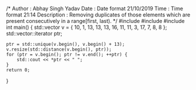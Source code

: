  /*
    Author : Abhay Singh Yadav
    Date : Date format 21/10/2019
    Time : Time format 21:14
    Description : Removing duplicates of those  elements which are present consecutively in a range[first, last).
*/
#include <iostream> 
#include <vector> 
#include <algorithm> 
int main() 
{ 
	std::vector<int> v = { 10, 1, 13, 13, 13, 16, 11, 11, 3, 17, 7, 8, 8 }; 
	std::vector<int>::iterator ptr; 
	
	ptr = std::unique(v.begin(), v.begin() + 13); 
	v.resize(std::distance(v.begin(), ptr)); 
	for (ptr = v.begin(); ptr != v.end(); ++ptr) { 
		std::cout << *ptr << " "; 
	} 
	return 0; 
} 
